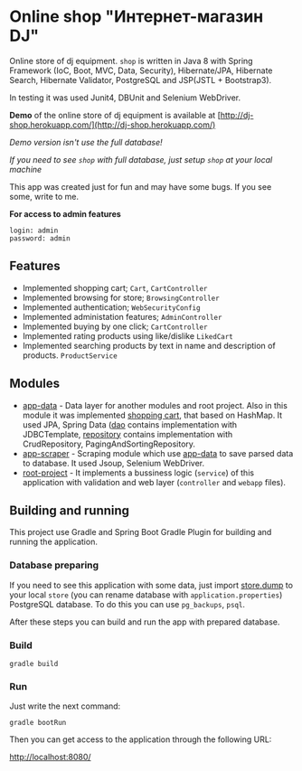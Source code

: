 # Online shop "Интернет-магазин DJ"
Online store of dj equipment. `shop` is written in Java 8 with Spring Framework (IoC, Boot, MVC, Data, Security), Hibernate/JPA, Hibernate Search, Hibernate Validator, PostgreSQL and JSP(JSTL + Bootstrap3). 

In testing it was used Junit4, DBUnit and Selenium WebDriver.

**Demo** of the online store of dj equipment is available at [http://dj-shop.herokuapp.com/](http://dj-shop.herokuapp.com/)

*Demo version isn't use the full database!*

*If you need to see `shop` with full database, just setup `shop` at your local machine*

This app was created just for fun and may have some bugs. If you see some, write to me.

**For access to admin features**

```
login: admin
password: admin
```

## Features
* Implemented shopping cart; `Cart`, `CartController`
* Implemented browsing for store; `BrowsingController`
* Implemented authentication; `WebSecurityConfig`
* Implemented administation features; `AdminController`
* Implemented buying by one click; `CartController`
* Implemented rating products using like/dislike `LikedCart`
* Implemented searching products by text in name and description of products. `ProductService`

## Modules 
* [app-data](https://github.com/tkaczenko/shop/tree/master/app-data) - Data layer for another modules and root project. Also in this module it was implemented [shopping cart](https://github.com/tkaczenko/shop/blob/master/app-data/src/main/java/io/github/tkaczenko/session/Cart.java), that based on HashMap. It used JPA, Spring Data ([dao](https://github.com/tkaczenko/shop/tree/master/app-data/src/main/java/io/github/tkaczenko/dao) contains implementation with JDBCTemplate, [repository](https://github.com/tkaczenko/shop/tree/master/app-data/src/main/java/io/github/tkaczenko/repository) contains implementation with CrudRepository, PagingAndSortingRepository.
* [app-scraper](https://github.com/tkaczenko/shop/tree/master/app-scraper) - Scraping module which use [app-data](https://github.com/tkaczenko/shop/tree/master/app-data) to save parsed data to database. It used Jsoup, Selenium WebDriver.
* [root-project](https://github.com/tkaczenko/shop/tree/master/src) - It implements a bussiness logic (`service`) of this application with validation and web layer (`controller` and `webapp` files).

## Building and running
This project use Gradle and Spring Boot Gradle Plugin for building and running the application.

### Database preparing
If you need to see this application with some data, just import 
[store.dump](https://github.com/tkaczenko/shop/blob/master/src/main/resources/store.dump) to your local `store` 
(you can rename database with `application.properties`) PostgreSQL database.
To do this you can use `pg_backups`, `psql`.

After these steps you can build and run the app with prepared database.

### Build

`gradle build`

### Run
Just write the next command:

`gradle bootRun`

Then you can get access to the application through the following URL:

[http://localhost:8080/](http://localhost:8080/)
